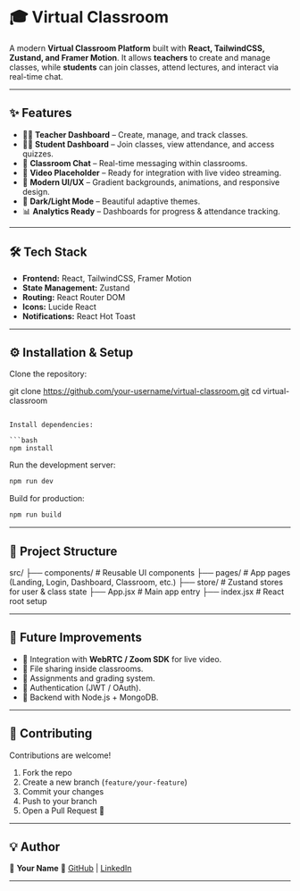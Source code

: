 # 🎓 Virtual Classroom

A modern **Virtual Classroom Platform** built with **React, TailwindCSS, Zustand, and Framer Motion**.
It allows **teachers** to create and manage classes, while **students** can join classes, attend lectures, and interact via real-time chat.

---

## ✨ Features

* 👩‍🏫 **Teacher Dashboard** – Create, manage, and track classes.
* 👨‍🎓 **Student Dashboard** – Join classes, view attendance, and access quizzes.
* 💬 **Classroom Chat** – Real-time messaging within classrooms.
* 🎥 **Video Placeholder** – Ready for integration with live video streaming.
* 🎨 **Modern UI/UX** – Gradient backgrounds, animations, and responsive design.
* 🌙 **Dark/Light Mode** – Beautiful adaptive themes.
* 📊 **Analytics Ready** – Dashboards for progress & attendance tracking.

---

## 🛠️ Tech Stack

* **Frontend:** React, TailwindCSS, Framer Motion
* **State Management:** Zustand
* **Routing:** React Router DOM
* **Icons:** Lucide React
* **Notifications:** React Hot Toast

---

## ⚙️ Installation & Setup

Clone the repository:


git clone https://github.com/your-username/virtual-classroom.git
cd virtual-classroom
```

Install dependencies:

```bash
npm install
```

Run the development server:

```bash
npm run dev
```

Build for production:

```bash
npm run build
```

---

## 📌 Project Structure


src/
 ├── components/     # Reusable UI components
 ├── pages/          # App pages (Landing, Login, Dashboard, Classroom, etc.)
 ├── store/          # Zustand stores for user & class state
 ├── App.jsx         # Main app entry
 ├── index.jsx       # React root setup

---

## 🚀 Future Improvements

* 🔗 Integration with **WebRTC / Zoom SDK** for live video.
* 📂 File sharing inside classrooms.
* 📝 Assignments and grading system.
* 🔐 Authentication (JWT / OAuth).
* 📡 Backend with Node.js + MongoDB.

---

## 🤝 Contributing

Contributions are welcome!

1. Fork the repo
2. Create a new branch (`feature/your-feature`)
3. Commit your changes
4. Push to your branch
5. Open a Pull Request 🎉

---

## 💡 Author

👤 **Your Name**
🔗 [GitHub](https://github.com/pratham9634) | [LinkedIn](https://linkedin.com/in/prathampetwal)

---
